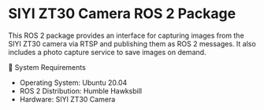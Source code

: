 ﻿# SIYI ZT30 Camera ROS 2 Package
This ROS 2 package provides an interface for capturing images from the SIYI ZT30 camera via RTSP and publishing them as ROS 2 messages. It also includes a photo capture service to save images on demand.


🚀 System Requirements
* Operating System: Ubuntu 20.04
* ROS 2 Distribution: Humble Hawksbill
* Hardware: SIYI ZT30 Camera




